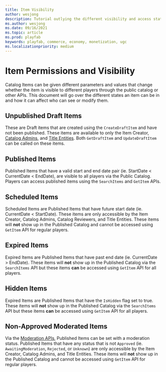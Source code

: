 ```yaml
---
title: Item Visibility
author: wesjong
description: Tutorial outlying the different visibility and access states an item can be in
ms.author: wesjong
ms.date: 09/16/2021
ms.topic: article
ms.prod: playfab
keywords: playfab, commerce, economy, monetization, ugc
ms.localizationpriority: medium
---
```


# Item Permissions and Visibility

Catalog Items can be given different parameters and values that change whether the item is visible to different players through the public catalog or other APIs. This document will go over the different states an item can be in and how it can affect who can see or modify them.

## Unpublished Draft Items
These are Draft items that are created using the `CreateDraftItem` and have not been published. These items are available to only the Item Creator, [Catalog Admins](/gaming/playfab/features/commerce/ugc/settings/#catalog-admins), and [Title Entities](/gaming/playfab/features/data/entities/#title). Both `GetDraftItem` and `UpdateDraftItem` can be called on these items.

## Published Items
Published Items that have a valid start and end date pair (ie. StartDate < CurrentDate < EndDate), are visible to all players via the Public Catalog. Players can access published items using the `SearchItems` and `GetItem` APIs.

## Scheduled Items
Scheduled Items are Published Items that have future start date (ie. CurrentDate < StartDate). These items are only accessible by the Item Creator, Catalog Admins, Catalog Reviewers, and Title Entities. These items will **not** show up in the Published Catalog and cannot be accessed using `GetItem` API for regular players.

## Expired Items

Expired Items are Published Items that have past end date (ie. CurrentDate > EndDate). These items will **not** show up in the Published Catalog via the `SearchItems` API but these items **can** be accessed using `GetItem` API for all players.

## Hidden Items

Expired Items are Published Items that have the `IsHidden` flag set to true. These items will **not** show up in the Published Catalog via the `SearchItems` API but these items **can** be accessed using `GetItem` API for all players.

## Non-Approved Moderated Items

Via the [Moderation APIs](/gaming/playfab/features/commerce/ugc/moderation), Published Items can be set with a moderation status. Published Items that have any status that is not `Approved` (ie. `AwaitingModeration`, `Rejected`, or `Unknown`) are only accessible by the Item Creator, Catalog Admins, and Title Entities. These items will **not** show up in the Published Catalog and cannot be accessed using `GetItem` API for regular players.
